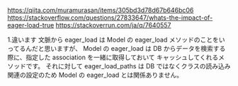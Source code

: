 https://qiita.com/muramurasan/items/305bd3d78d67b646bc06
https://stackoverflow.com/questions/27833647/whats-the-impact-of-eager-load-true
https://stackoverrun.com/ja/q/7640557

1.違います
文脈から eager_load は Model の eager_load メソッドのことをいってるんだと思いますが、
Model の eager_load は DB からデータを検索する際に、指定した association を一緒に取得しておいて
キャッシュしてくれるメソッドです。
それに対して eager_load_paths は DB ではなくクラスの読み込み関連の設定のため Model の eager_load とは関係ありません。
